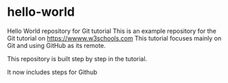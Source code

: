 # hello-world
Hello World repository for Git tutorial 
This is an example repository for the Git tutorial on https://wwww.w3schools.com
This tutorial focuses mainly on Git and using GitHub as its remote.

This repository is built step by step in the tutorial.

It now includes steps for Github
